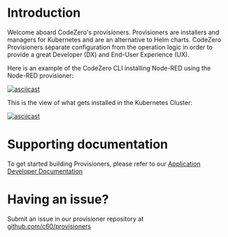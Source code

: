 # Introduction

Welcome aboard CodeZero's provisioners. Provisioners are installers and managers for Kubernetes and are an alternative to Helm charts. CodeZero Provisioners separate configuration from the operation logic in order to provide a great Developer (DX) and End-User Experience (UX).

Here is an example of the CodeZero CLI installing Node-RED using the Node-RED provisioner:

[![asciicast](https://asciinema.org/a/355322.svg)](https://asciinema.org/a/355322)

This is the view of what gets installed in the Kubernetes Cluster:

[![asciicast](https://asciinema.org/a/lQIxJaFIj3Ac4LvLZS34yPSm1.svg)](https://asciinema.org/a/lQIxJaFIj3Ac4LvLZS34yPSm1)

# Supporting documentation

To get started building Provisioners, please refer to our [Application Developer Documentation](https://docs.codezero.io)

# Having an issue?

Submit an issue in our provisioner repository at [github.com/c60/provisioners](https://github.com/c6o/provisioners/issues)